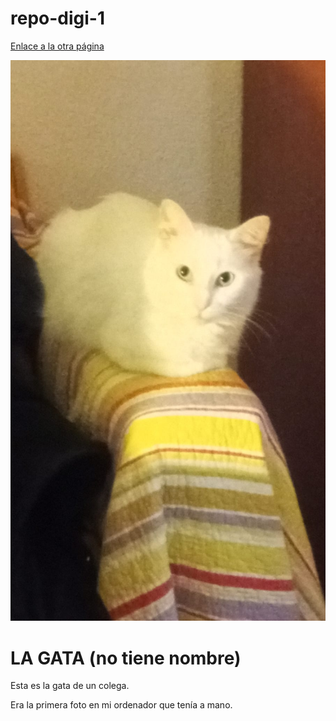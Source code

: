 # repo-digi-1

[Enlace a la otra página](README.md)

![La gata](https://github.com/arodovi852/repo-digi-1/blob/main/assets/WhatsApp%20Image%202024-09-27%20at%2010.25.24%20AM.jpeg?raw=true)

# LA GATA (no tiene nombre)

Esta es la gata de un colega.

Era la primera foto en mi ordenador que tenía a mano.
